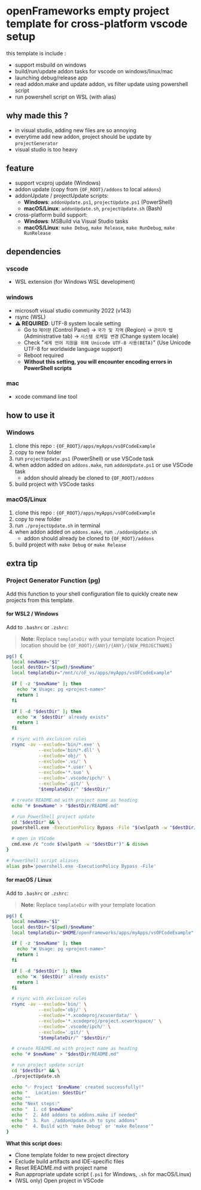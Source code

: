 # openFrameworks empty project template for cross-platform vscode setup

this template is include :
- support msbuild on windows
- build/run/update addon tasks for vscode on windows/linux/mac
- launching debug/release app
- read addon.make and update addon, vs filter update using powershell script
- run powershell script on WSL (with alias)

## why made this ?
- in visual studio, adding new files are so annoying
- everytime add new addon, project should be update by `projectGenerator`
- visual studio is too heavy

## feature
- support vcxproj update (Windows)
- addon update (copy from `{OF_ROOT}/addons` to local `addons`)
- addonUpdate / projectUpdate scripts:
  - **Windows**: `addonUpdate.ps1`, `projectUpdate.ps1` (PowerShell)
  - **macOS/Linux**: `addonUpdate.sh`, `projectUpdate.sh` (Bash)
- cross-platform build support:
  - **Windows**: MSBuild via Visual Studio tasks
  - **macOS/Linux**: `make Debug`, `make Release`, `make RunDebug`, `make RunRelease`

## dependencies
### vscode
- WSL extension (for Windows WSL development)

### windows
- microsoft visual studio community 2022 (v143)
- rsync (WSL)
- **⚠️ REQUIRED**: UTF-8 system locale setting
  - Go to `제어판` (Control Panel) → `국가 및 지역` (Region) → `관리자 탭` (Administrative tab) → `시스템 로케일 변경` (Change system locale)
  - Check "`세계 언어 지원을 위해 Unicode UTF-8 사용(BETA)`" (Use Unicode UTF-8 for worldwide language support)
  - Reboot required
  - **Without this setting, you will encounter encoding errors in PowerShell scripts**

### mac
- xcode command line tool

## how to use it

### Windows
1. clone this repo : `{OF_ROOT}/apps/myApps/vsOFCodeExample`
2. copy to new folder
3. run `projectUpdate.ps1` (PowerShell) or use VSCode task
4. when addon added on `addons.make`, run `addonUpdate.ps1` or use VSCode task
   - addon should already be cloned to `{OF_ROOT}/addons`
5. build project with VSCode tasks

### macOS/Linux
1. clone this repo : `{OF_ROOT}/apps/myApps/vsOFCodeExample`
2. copy to new folder
3. run `./projectUpdate.sh` in terminal
4. when addon added on `addons.make`, run `./addonUpdate.sh`
   - addon should already be cloned to `{OF_ROOT}/addons`
5. build project with `make Debug` or `make Release`

## extra tip

### Project Generator Function (pg)

Add this function to your shell configuration file to quickly create new projects from this template.

#### for WSL2 / Windows
Add to `.bashrc` or `.zshrc`:
> **Note**: Replace `templateDir` with your template location
> Project location should be `{OF_ROOT}/{ANY}/{ANY}/{NEW_PROJECTNAME}`

```bash
pg() {
  local newName="$1"
  local destDir="$(pwd)/$newName"
  local templateDir="/mnt/c/oF_vs/apps/myApps/vsOFCodeExample"

  if [ -z "$newName" ]; then
    echo "❌ Usage: pg <project-name>"
    return 1
  fi

  if [ -d "$destDir" ]; then
    echo "❌ '$destDir' already exists"
    return 1
  fi

  # rsync with exclusion rules
  rsync -av --exclude='bin/*.exe' \
            --exclude='bin/*.dll' \
            --exclude='obj/' \
            --exclude='.vs/' \
            --exclude='*.user' \
            --exclude='*.suo' \
            --exclude='.vscode/ipch/' \
            --exclude='.git/' \
            "$templateDir/" "$destDir/"

  # create README.md with project name as heading
  echo "# $newName" > "$destDir/README.md"

  # run PowerShell project update
  cd "$destDir" && \
  powershell.exe -ExecutionPolicy Bypass -File "$(wslpath -w "$destDir/projectUpdate.ps1")"

  # open in VSCode
  cmd.exe /c "code $(wslpath -w "$destDir")" & disown
}

# PowerShell script aliases
alias psh='powershell.exe -ExecutionPolicy Bypass -File'
```

#### for macOS / Linux
Add to `.bashrc` or `.zshrc`:
> **Note**: Replace `templateDir` with your template location

```bash
pg() {
  local newName="$1"
  local destDir="$(pwd)/$newName"
  local templateDir="$HOME/openFrameworks/apps/myApps/vsOFCodeExample"  # adjust this path

  if [ -z "$newName" ]; then
    echo "❌ Usage: pg <project-name>"
    return 1
  fi

  if [ -d "$destDir" ]; then
    echo "❌ '$destDir' already exists"
    return 1
  fi

  # rsync with exclusion rules
  rsync -av --exclude='bin/' \
            --exclude='obj/' \
            --exclude='*.xcodeproj/xcuserdata/' \
            --exclude='*.xcodeproj/project.xcworkspace/' \
            --exclude='.vscode/ipch/' \
            --exclude='.git/' \
            "$templateDir/" "$destDir/"

  # create README.md with project name as heading
  echo "# $newName" > "$destDir/README.md"

  # run project update script
  cd "$destDir" && \
  ./projectUpdate.sh

  echo "✅ Project '$newName' created successfully!"
  echo "   Location: $destDir"
  echo ""
  echo "Next steps:"
  echo "  1. cd $newName"
  echo "  2. Add addons to addons.make if needed"
  echo "  3. Run ./addonUpdate.sh to sync addons"
  echo "  4. Build with 'make Debug' or 'make Release'"
}
```

**What this script does:**
- Clone template folder to new project directory
- Exclude build artifacts and IDE-specific files
- Reset README.md with project name
- Run appropriate update script (`.ps1` for Windows, `.sh` for macOS/Linux)
- (WSL only) Open project in VSCode
